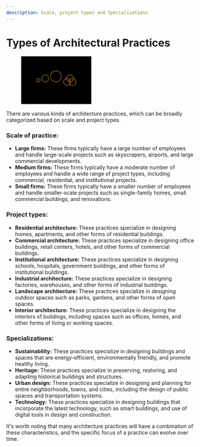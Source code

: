 ```yaml
---
description: Scale, project types and Specialisations
---
```


# Types of Architectural Practices

<div align="left"><figure><img src="../.gitbook/assets/Types of Practices.png" alt="" width="188"><figcaption></figcaption></figure></div>

There are various kinds of architecture practices, which can be broadly categorized based on scale and project types.

### Scale of practice:

* **Large firms:** These firms typically have a large number of employees and handle large-scale projects such as skyscrapers, airports, and large commercial developments.
* **Medium firms:** These firms typically have a moderate number of employees and handle a wide range of project types, including commercial, residential, and institutional projects.
* **Small firms:** These firms typically have a smaller number of employees and handle smaller-scale projects such as single-family homes, small commercial buildings, and renovations.

### Project types:

* **Residential architecture:** These practices specialize in designing homes, apartments, and other forms of residential buildings.
* **Commercial architecture:** These practices specialize in designing office buildings, retail centers, hotels, and other forms of commercial buildings.
* **Institutional architecture:** These practices specialize in designing schools, hospitals, government buildings, and other forms of institutional buildings.
* **Industrial architecture:** These practices specialize in designing factories, warehouses, and other forms of industrial buildings.
* **Landscape architecture:** These practices specialize in designing outdoor spaces such as parks, gardens, and other forms of open spaces.
* **Interior architecture:** These practices specialize in designing the interiors of buildings, including spaces such as offices, homes, and other forms of living or working spaces.

### Specializations:

* **Sustainability:** These practices specialize in designing buildings and spaces that are energy-efficient, environmentally friendly, and promote healthy living.
* **Heritage:** These practices specialize in preserving, restoring, and adapting historical buildings and structures.
* **Urban design:** These practices specialize in designing and planning for entire neighborhoods, towns, and cities, including the design of public spaces and transportation systems.
* **Technology:** These practices specialize in designing buildings that incorporate the latest technology, such as smart buildings, and use of digital tools in design and construction.

It's worth noting that many architecture practices will have a combination of these characteristics, and the specific focus of a practice can evolve over time.
